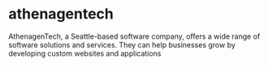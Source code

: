 # athenagentech
AthenagenTech, a Seattle-based software company, offers a wide range of software solutions and services. They can help businesses grow by developing custom websites and applications
